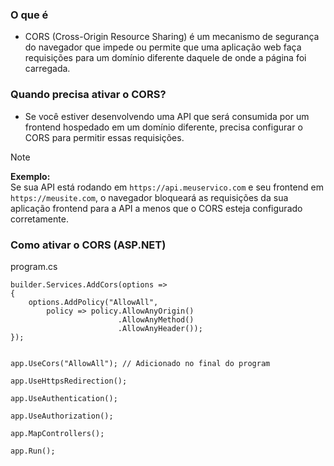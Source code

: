 ### O que é

- CORS (Cross-Origin Resource Sharing) é um mecanismo de segurança do navegador que impede ou permite que uma aplicação web faça requisições para um domínio diferente daquele de onde a página foi carregada.
### Quando precisa ativar o CORS?

- Se você estiver desenvolvendo uma API que será consumida por um frontend hospedado em um domínio diferente, precisa configurar o CORS para permitir essas requisições.

> [!NOTE]
> 
> **Exemplo:**  
> Se sua API está rodando em `https://api.meuservico.com` e seu frontend em `https://meusite.com`, o navegador bloqueará as requisições da sua aplicação frontend para a API a menos que o CORS esteja configurado corretamente.

### Como ativar o CORS (ASP.NET)

program.cs
```
builder.Services.AddCors(options =>
{
    options.AddPolicy("AllowAll",
        policy => policy.AllowAnyOrigin()
                        .AllowAnyMethod()
                        .AllowAnyHeader());
});
```

```

app.UseCors("AllowAll"); // Adicionado no final do program

app.UseHttpsRedirection();

app.UseAuthentication();

app.UseAuthorization();

app.MapControllers();

app.Run();
```